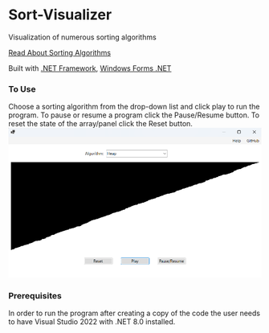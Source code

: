 # Sort-Visualizer
Visualization of numerous sorting algorithms

[Read About Sorting Algorithms](https://arcade.makecode.com/graphics-math/sorting-algorithms#:~:text=Arrays%20are%20often%20used%20to,things%20appear%20at%20the%20end.)

Built with [.NET Framework](https://dotnet.microsoft.com/en-us/download/dotnet-framework), [Windows Forms .NET](https://learn.microsoft.com/en-us/dotnet/desktop/winforms/overview/?view=netdesktop-8.0)

### To Use
Choose a sorting algorithm from the drop-down list and click play to run the program.
To pause or resume a program click the Pause/Resume button.
To reset the state of the array/panel click the Reset button.
![](github/Screenshot.png)

### Prerequisites
In order to run the program after creating a copy of the code the user needs to have Visual Studio 2022 with .NET 8.0 installed.
